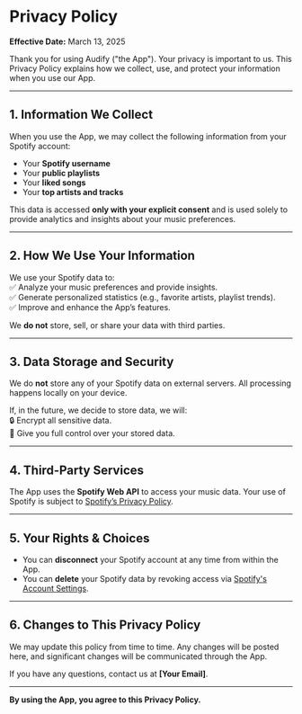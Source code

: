 # Privacy Policy

**Effective Date:** March 13, 2025  

Thank you for using Audify ("the App"). Your privacy is important to us. This Privacy Policy explains how we collect, use, and protect your information when you use our App.

---

## 1. Information We Collect  
When you use the App, we may collect the following information from your Spotify account:  
- Your **Spotify username**  
- Your **public playlists**  
- Your **liked songs**  
- Your **top artists and tracks**  

This data is accessed **only with your explicit consent** and is used solely to provide analytics and insights about your music preferences.  

---

## 2. How We Use Your Information  
We use your Spotify data to:  
✅ Analyze your music preferences and provide insights.  
✅ Generate personalized statistics (e.g., favorite artists, playlist trends).  
✅ Improve and enhance the App’s features.  

We **do not** store, sell, or share your data with third parties.  

---

## 3. Data Storage and Security  
We do **not** store any of your Spotify data on external servers. All processing happens locally on your device.  

If, in the future, we decide to store data, we will:  
🔒 Encrypt all sensitive data.  
📌 Give you full control over your stored data.  

---

## 4. Third-Party Services  
The App uses the **Spotify Web API** to access your music data. Your use of Spotify is subject to [Spotify’s Privacy Policy](https://www.spotify.com/legal/privacy-policy/).  

---

## 5. Your Rights & Choices  
- You can **disconnect** your Spotify account at any time from within the App.  
- You can **delete** your Spotify data by revoking access via [Spotify's Account Settings](https://www.spotify.com/account/apps/).  

---

## 6. Changes to This Privacy Policy  
We may update this policy from time to time. Any changes will be posted here, and significant changes will be communicated through the App.  

If you have any questions, contact us at **[Your Email]**.  

---

**By using the App, you agree to this Privacy Policy.**
